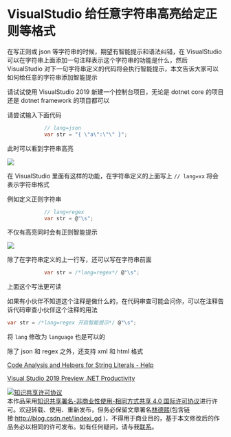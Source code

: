 # VisualStudio 给任意字符串高亮给定正则等格式

在写正则或 json 等字符串的时候，期望有智能提示和语法纠错，在 VisualStudio 可以在字符串上面添加一句注释表示这个字符串的功能是什么，然后 VisualStudio 对下一句字符串定义的代码将会执行智能提示，本文告诉大家可以如何给任意的字符串添加智能提示

<!--more-->
<!-- CreateTime:2024/08/01 07:19:30 -->

<!-- csdn -->

请试试使用 VisualStudio 2019 新建一个控制台项目，无论是 dotnet core 的项目还是 dotnet framework 的项目都可以

请尝试输入下面代码

```csharp
            // lang=json
            var str = "{ \"a\":\"\" }";
```

此时可以看到字符串高亮

<!-- ![](image/VisualStudio 给任意字符串给定正则等格式/VisualStudio 给任意字符串给定正则等格式0.png) -->

![](http://image.acmx.xyz/lindexi%2F2019912112531543)

在 VisualStudio 里面有这样的功能，在字符串定义的上面写上 `// lang=xx` 将会表示字符串格式

例如定义正则字符串

```csharp
            // lang=regex
            var str = @"\s";
```

不仅有高亮同时会有正则智能提示

<!-- ![](image/VisualStudio 给任意字符串给定正则等格式/VisualStudio 给任意字符串给定正则等格式1.png) -->

![](http://image.acmx.xyz/lindexi%2F2019912112717359)

除了在字符串定义的上一行写，还可以写在字符串前面

```csharp
            var str = /*lang=regex*/ @"\s";
```

上面这个写法更可读

如果有小伙伴不知道这个注释是做什么的，在代码审查可能会问你，可以在注释告诉代码审查小伙伴这个注释的用法

```csharp
var str = /*lang=regex 开启智能提示*/ @"\s";
```

将 `lang` 修改为 `language` 也是可以的

除了 json 和 regex 之外，还支持 xml 和 html 格式

[Code Analysis and Helpers for String Literals - Help ](https://www.jetbrains.com/help/resharper/Code_Analysis__String_Formatting_Methods.html )

[Visual Studio 2019 Preview .NET Productivity](https://devblogs.microsoft.com/dotnet/visual-studio-2019-net-productivity/ )

<a rel="license" href="http://creativecommons.org/licenses/by-nc-sa/4.0/"><img alt="知识共享许可协议" style="border-width:0" src="https://i.creativecommons.org/l/by-nc-sa/4.0/88x31.png" /></a><br />本作品采用<a rel="license" href="http://creativecommons.org/licenses/by-nc-sa/4.0/">知识共享署名-非商业性使用-相同方式共享 4.0 国际许可协议</a>进行许可。欢迎转载、使用、重新发布，但务必保留文章署名[林德熙](http://blog.csdn.net/lindexi_gd)(包含链接:http://blog.csdn.net/lindexi_gd )，不得用于商业目的，基于本文修改后的作品务必以相同的许可发布。如有任何疑问，请与我[联系](mailto:lindexi_gd@163.com)。
